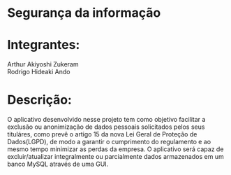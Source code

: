 ﻿# Segurança da informação

# Integrantes:

Arthur Akiyoshi Zukeram<br />
Rodrigo Hideaki Ando

# Descrição:

O aplicativo desenvolvido nesse projeto tem como objetivo facilitar a exclusão ou anonimização de dados pessoais solicitados pelos seus tituláres, como prevê o artigo 15 da nova Lei Geral de Proteção de Dados(LGPD), de modo a garantir o cumprimento do regulamento e ao mesmo tempo minimizar as perdas da empresa. O aplicativo será capaz de excluir/atualizar integralmente ou parcialmente dados armazenados em um banco MySQL através de uma GUI.

